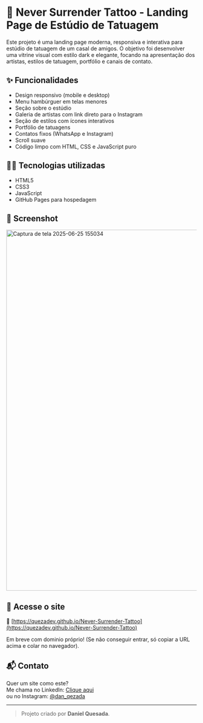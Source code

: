 # 🖤 Never Surrender Tattoo - Landing Page de Estúdio de Tatuagem

Este projeto é uma landing page moderna, responsiva e interativa para estúdio de tatuagem de um casal de amigos. O objetivo foi desenvolver uma vitrine visual com estilo dark e elegante, focando na apresentação dos artistas, estilos de tatuagem, portfólio e canais de contato.

## ✨ Funcionalidades

- Design responsivo (mobile e desktop)
- Menu hambúrguer em telas menores
- Seção sobre o estúdio
- Galeria de artistas com link direto para o Instagram
- Seção de estilos com ícones interativos
- Portfólio de tatuagens
- Contatos fixos (WhatsApp e Instagram)
- Scroll suave
- Código limpo com HTML, CSS e JavaScript puro

## 🧑‍🎨 Tecnologias utilizadas

- HTML5
- CSS3
- JavaScript
- GitHub Pages para hospedagem

## 📸 Screenshot

<img width="953" alt="Captura de tela 2025-06-25 155034" src="https://github.com/user-attachments/assets/2bfff1b0-d229-4725-a9ea-a2df1547130b" />


## 📲 Acesse o site

🔗 [https://quezadev.github.io/Never-Surrender-Tattoo](https://quezadev.github.io/Never-Surrender-Tattoo)
<p>Em breve com dominio próprio! (Se não conseguir entrar, só copiar a URL acima e colar no navegador).</p>

## 📬 Contato

Quer um site como este?  
Me chama no LinkedIn: [Clique aqui](www.linkedin.com/in/quezadev)  
ou no Instagram: [@dan_qezada](https://instagram.com/dan_qezada)

---

> Projeto criado por **Daniel Quesada**.
